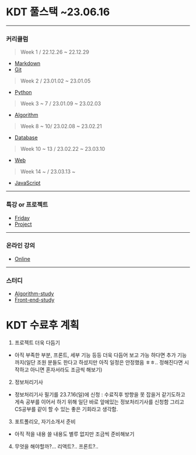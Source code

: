
# KDT 풀스택 ~23.06.16
***
### 커리큘럼
> Week 1 / 22.12.26 ~ 22.12.29
* [Markdown](markdown.md) 
* [Git](git)
> Week 2 / 23.01.02 ~ 23.01.05
* [Python](Python)
> Week 3 ~ 7 / 23.01.09 ~ 23.02.03
* [Algorithm](Algorithm)
> Week 8 ~ 10/ 23.02.08 ~ 23.02.21
* [Database](Database)
> Week 10 ~ 13 / 23.02.22 ~ 23.03.10
* [Web](Web)
> Week 14 ~  / 23.03.13 ~ 
* [JavaScript](JavaScript)
***
### 특강 or 프로젝트
* [Friday](Friday)
* [Project](Friday/)
***
### 온라인 강의
* [Online](Online)
***
### 스터디
* [Algorithm-study](Algorithm-study)
* [Front-end-study](Front-end-study)



# KDT 수료후 계획 
1. 프로젝트 더욱 다듬기 
  - 아직 부족한 부분, 프론트, 세부 기능 등등 더욱 다듬어 보고 가능 하다면 추가 기능까지(일단 조원 분들도 한다고 하셨지만 아직 일정은 안정했음 ㅎㅎ.. 정해진다면 시작하고 아니면 혼자서라도 조금씩 해보기)

2. 정보처리기사 
  - 정보처리기사 필기를 23.7.16(일)에 신청 : 수료직후 방향을 못 잡을거 같기도하고 게속 공부를 이어서 하기 위해 일단 바로 앞에있는 정보처리기사를 신청함 그리고 CS공부를 같이 할 수 있는 좋은 기회라고 생각함.

3. 포트폴리오, 자기소개서 준비
  - 아직 적을 내용 쓸 내용도 별루 없지만 조금씩 준비해보기 
   
4. 무엇을 해야할까?...
리액트?.. 프론트?..

